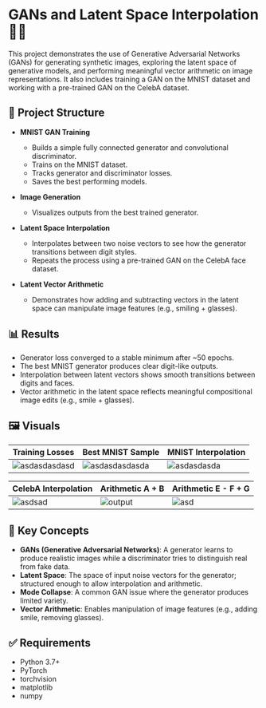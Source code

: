 # GANs and Latent Space Interpolation 🧠✨

This project demonstrates the use of Generative Adversarial Networks (GANs) for generating synthetic images, exploring the latent space of generative models, and performing meaningful vector arithmetic on image representations. It also includes training a GAN on the MNIST dataset and working with a pre-trained GAN on the CelebA dataset.

## 🔧 Project Structure

- **MNIST GAN Training**
  - Builds a simple fully connected generator and convolutional discriminator.
  - Trains on the MNIST dataset.
  - Tracks generator and discriminator losses.
  - Saves the best performing models.

- **Image Generation**
  - Visualizes outputs from the best trained generator.

- **Latent Space Interpolation**
  - Interpolates between two noise vectors to see how the generator transitions between digit styles.
  - Repeats the process using a pre-trained GAN on the CelebA face dataset.

- **Latent Vector Arithmetic**
  - Demonstrates how adding and subtracting vectors in the latent space can manipulate image features (e.g., smiling + glasses).

## 📊 Results

- Generator loss converged to a stable minimum after ~50 epochs.
- The best MNIST generator produces clear digit-like outputs.
- Interpolation between latent vectors shows smooth transitions between digits and faces.
- Vector arithmetic in the latent space reflects meaningful compositional image edits (e.g., smile + glasses).

## 🖼️ Visuals

| Training Losses | Best MNIST Sample | MNIST Interpolation |
|-----------------|-------------------|----------------------|
|![asdasdasdasd](https://github.com/user-attachments/assets/c146b096-6f81-49ac-9753-8a1dd7cea106)| ![asdasdasdasda](https://github.com/user-attachments/assets/e44c0c72-e618-400e-b1a6-a2e8fcc27494)|![asdasdasda](https://github.com/user-attachments/assets/f34e38b6-b2c9-43ad-963c-de3bf33567e7)|

| CelebA Interpolation | Arithmetic A + B | Arithmetic E - F + G |
|----------------------|------------------|------------------------|
| ![asdsad](https://github.com/user-attachments/assets/b20ea0de-87be-41e5-a3a9-8c0480d9978c)| ![output](https://github.com/user-attachments/assets/b1c903da-52d7-49de-8946-f1d28f8d8404)| ![asd](https://github.com/user-attachments/assets/d78de854-fb01-41dc-9a7a-14727392d574)|

## 🧠 Key Concepts

- **GANs (Generative Adversarial Networks)**: A generator learns to produce realistic images while a discriminator tries to distinguish real from fake data.
- **Latent Space**: The space of input noise vectors for the generator; structured enough to allow interpolation and arithmetic.
- **Mode Collapse**: A common GAN issue where the generator produces limited variety.
- **Vector Arithmetic**: Enables manipulation of image features (e.g., adding smile, removing glasses).

## ✅ Requirements

- Python 3.7+
- PyTorch
- torchvision
- matplotlib
- numpy
